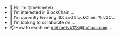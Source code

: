 - 👋 Hi, I’m @mehmetvb
- 👀 I’m interested in BlockChain ... 
- 🌱 I’m currently learning IBX and BlockChain % BSC...
- 💞️ I’m looking to collaborate on ...
- 📫 How to reach me mehmetvb123@hotmail.com ...

<!---
mehmetvb/mehmetvb is a ✨ special ✨ repository because its `README.md` (this file) appears on your GitHub profile.
You can click the Preview link to take a look at your changes.
--->
